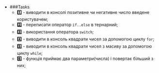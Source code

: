   * ###Tasks 
    * **:one:** - виводити в консолі позитивне чи негативне число введене користувачем;
    * **:two:** - переписати оператор `if..else` в тернарний;
    * **:three:** - використання оператора `switch`;
    * **:four:** - виводити в консоль квадрати чисел за допомогою циклу `for`;
    * **:five:** - виводити в консоль квадрати чисел з масиву за допомогою циклу `while`;
    * **:six:** - функція приймає два параметри(числа) і повертає більший з них;